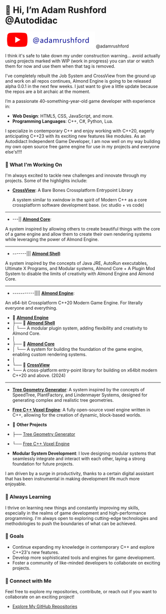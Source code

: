 # 👋 Hi, I’m Adam Rushford @Autodidac

[![Subscribe To My Youtube For Updates!](/images/youtube.png?raw=true)](https://youtube.com/@adamrushford)
@adamrushford




I think it's safe to take down my under construction warning... avoid actually using projects marked with WIP (work in progress) you can star or watch them for now and use them when that tag is removed.

I've completely rebuilt the Job System and CrossView from the ground up and work on all repos continues, Almond Engine is going to be released alpha 0.0.1 in the next few weeks.
I just want to give a little update because the repos are a bit archaic at the moment.

I’m a passionate 40-something-year-old game developer with experience in:

- **Web Design**: HTML5, CSS, JavaScript, and more.
- **Programming Languages**: C++, C#, Python, Lua.

I specialize in contemporary C++ and enjoy working with C++20, eagerly anticipating C++23 with its exciting new features like modules. As an Autodidact Independent Game Developer, I am now well on my way building my own open source free game engine for use in my projects and everyone else's!!!!

### 🚀 What I'm Working On

I'm always excited to tackle new challenges and innovate through my projects. Some of the highlights include:

- **[CrossView](https://github.com/Autodidac/CrossView)**: A Bare Bones Crossplatform Entrypoint Library
  
  A system similar to xwindow in the spirit of Modern C++ as a core crossplatform software development base. (vc studio + vs code)


---
- ---|| **[Almond Core](https://github.com/Autodidac/AlmondCore)**:

 A system inspired by allowing others to create beautiful things with the core of a game engine and allow them to create their own rendering systems while leveraging the power of Almond Engine.
 

---

- -------|||  **[Almond Shell](https://github.com/Autodidac/AlmondShell)**:
                    
A system inspired by the concepts of Java JRE, AutoRun executables, Ultimate X Programs, and Modular systems, Almond Core + A Plugin Mod System to disable the limits of creativity with Almond Engine and Almond Core.
                     

---

- -----------|||| **[Almond Engine](https://github.com/Autodidac/AlmondEngine)**:

 An x64-bit Crossplatform C++20 Modern Game Engine. For literally everyone and everything.


- 📂 **[Almond Engine](https://github.com/Autodidac/AlmondEngine)**
- ├── 📂 **[Almond Shell](https://github.com/Autodidac/AlmondShell)** 
- │   └── A modular plugin system, adding flexibility and creativity to Almond Core.
- │
- ├── 📂 **[Almond Core](https://github.com/Autodidac/AlmondCore)** 
- │   └── A system for building the foundation of the game engine, enabling custom rendering systems.
- │
- └── 📂 **[CrossView](https://github.com/Autodidac/CrossView)**
-    └── A cross-platform entry-point library for building on x64bit modern C++20 and above. (2024)

----------------

- **[Tree Geometry Generator](https://github.com/Autodidac/WickedTwoOLSystem)**: A system inspired by the concepts of SpeedTree, PlantFactory, and Lindenmayer Systems, designed for generating complex and realistic tree geometries.

- **[Free C++ Voxel Engine](https://github.com/Autodidac/CppVoxelEngine)**: A fully open-source voxel engine written in C++, allowing for the creation of dynamic, block-based worlds.


- 📂 **Other Projects**
- ├── [Tree Geometry Generator](https://github.com/Autodidac/WickedTwoOLSystem)
- └── [Free C++ Voxel Engine](https://github.com/Autodidac/CppVoxelEngine)


- **Modular System Development**: I love designing modular systems that seamlessly integrate and interact with each other, laying a strong foundation for future projects.

I am driven by a surge in productivity, thanks to a certain digital assistant that has been instrumental in making development life much more enjoyable.

### 🌱 Always Learning

I thrive on learning new things and constantly improving my skills, especially in the realms of game development and high-performance programming. I'm always open to exploring cutting-edge technologies and methodologies to push the boundaries of what can be achieved.

### 🎯 Goals

- Continue expanding my knowledge in contemporary C++ and explore C++23's new features.
- Develop more sophisticated tools and engines for game development.
- Foster a community of like-minded developers to collaborate on exciting projects.

### 🔗 Connect with Me

Feel free to explore my repositories, contribute, or reach out if you want to collaborate on an exciting project!

- [Explore My GitHub Repositories](https://github.com/Autodidac?tab=repositories)

<!---
Autodidac/Autodidac is a ✨ special ✨ repository because its `README.md` (this file) appears on your GitHub profile.
You can click the Preview link to take a look at your changes.
--->
